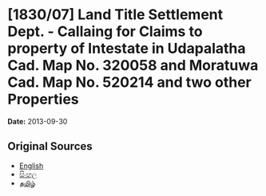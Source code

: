 # [1830/07] Land Title Settlement Dept. - Callaing for Claims to property of Intestate in Udapalatha Cad. Map No. 320058 and Moratuwa Cad. Map No. 520214 and two other Properties

**Date:** 2013-09-30

## Original Sources

- [English](https://documents.gov.lk/view/extra-gazettes/2013/9/1830-07_E.pdf)
- [සිංහල](https://documents.gov.lk/view/extra-gazettes/2013/9/1830-07_S.pdf)
- [தமிழ்](https://documents.gov.lk/view/extra-gazettes/2013/9/1830-07_T.pdf)
